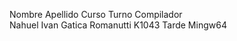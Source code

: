Nombre                    Apellido                Curso           Turno           Compilador            
Nahuel Ivan               Gatica Romanutti        K1043           Tarde           Mingw64
